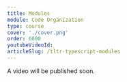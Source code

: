 ```yaml
---
title: Modules
module: Code Organization
type: course
cover: './cover.png'
order: 6000
youtubeVideoId:
articleSlug: /tltr-typescript-modules
---
```


A video will be published soon.
